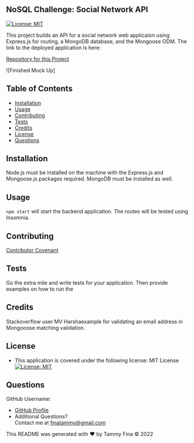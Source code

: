 ##  NoSQL Challenge: Social Network API
 [![License: MIT](https://img.shields.io/badge/License-MIT-yellow.svg)](https://opensource.org/licenses/MIT)

This project builds an API for a social network web applicaion using Express.js for routing, a MongoDB database, and the Mongoose ODM.
The link to the deployed application is here:

[Repository for this Project](https://github.com/trfina/NoSQL-API)

![Finished Mock Up]

## Table of Contents
* [Installation](#installation)
* [Usage](#usage)
* [Contributing](#contributing)
* [Tests](#tests)
* [Credits](#credits)
* [License](#license)
* [Questions](#questions)

## Installation
Node.js must be installed on the machine with the Express.js and Mongoose.js packages required.
MongoDB must be installed as well.

## Usage
`npm start` will start the backend application.  The routes will be tested using Insomnia.

## Contributing
[Contributor Covenant](https://www.contributor-covenant.org/) 
    
## Tests
Go the extra mile and write tests for your application. Then provide examples on how to run the

## Credits
Stackoverflow user MV Harshaexample for validating an email address in Mongooose matching validation.


## License
- This application is covered under the following license: MIT License
  [![License: MIT](https://img.shields.io/badge/License-MIT-yellow.svg)](https://opensource.org/licenses/MIT)

## Questions

GitHub Username:
  
- [GitHub Profile](https://github.com/trfina)
- Additional Questions?  
Contact me at finatammy@gmail.com

 This README was generated with ❤️ by Tammy Fina © 2022
